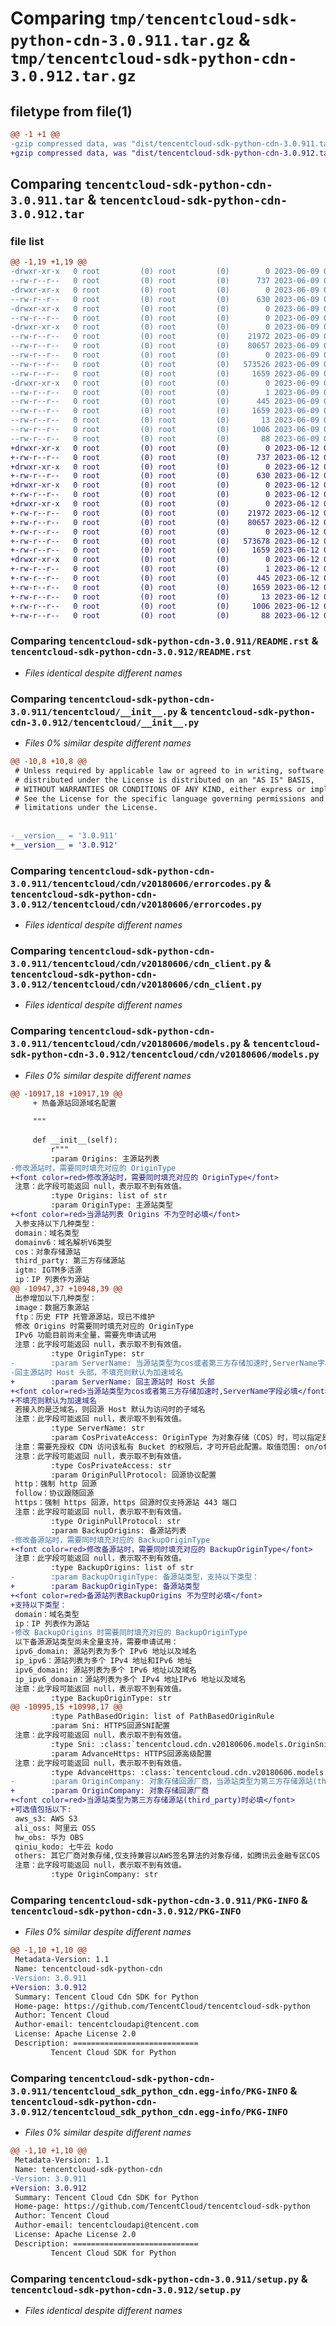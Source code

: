 # Comparing `tmp/tencentcloud-sdk-python-cdn-3.0.911.tar.gz` & `tmp/tencentcloud-sdk-python-cdn-3.0.912.tar.gz`

## filetype from file(1)

```diff
@@ -1 +1 @@
-gzip compressed data, was "dist/tencentcloud-sdk-python-cdn-3.0.911.tar", last modified: Fri Jun  9 02:14:18 2023, max compression
+gzip compressed data, was "dist/tencentcloud-sdk-python-cdn-3.0.912.tar", last modified: Mon Jun 12 02:58:47 2023, max compression
```

## Comparing `tencentcloud-sdk-python-cdn-3.0.911.tar` & `tencentcloud-sdk-python-cdn-3.0.912.tar`

### file list

```diff
@@ -1,19 +1,19 @@
-drwxr-xr-x   0 root         (0) root         (0)        0 2023-06-09 02:14:18.000000 tencentcloud-sdk-python-cdn-3.0.911/
--rw-r--r--   0 root         (0) root         (0)      737 2023-06-09 02:14:18.000000 tencentcloud-sdk-python-cdn-3.0.911/README.rst
-drwxr-xr-x   0 root         (0) root         (0)        0 2023-06-09 02:14:18.000000 tencentcloud-sdk-python-cdn-3.0.911/tencentcloud/
--rw-r--r--   0 root         (0) root         (0)      630 2023-06-09 02:14:18.000000 tencentcloud-sdk-python-cdn-3.0.911/tencentcloud/__init__.py
-drwxr-xr-x   0 root         (0) root         (0)        0 2023-06-09 02:14:18.000000 tencentcloud-sdk-python-cdn-3.0.911/tencentcloud/cdn/
--rw-r--r--   0 root         (0) root         (0)        0 2023-06-09 02:14:18.000000 tencentcloud-sdk-python-cdn-3.0.911/tencentcloud/cdn/__init__.py
-drwxr-xr-x   0 root         (0) root         (0)        0 2023-06-09 02:14:18.000000 tencentcloud-sdk-python-cdn-3.0.911/tencentcloud/cdn/v20180606/
--rw-r--r--   0 root         (0) root         (0)    21972 2023-06-09 02:14:18.000000 tencentcloud-sdk-python-cdn-3.0.911/tencentcloud/cdn/v20180606/errorcodes.py
--rw-r--r--   0 root         (0) root         (0)    80657 2023-06-09 02:14:18.000000 tencentcloud-sdk-python-cdn-3.0.911/tencentcloud/cdn/v20180606/cdn_client.py
--rw-r--r--   0 root         (0) root         (0)        0 2023-06-09 02:14:18.000000 tencentcloud-sdk-python-cdn-3.0.911/tencentcloud/cdn/v20180606/__init__.py
--rw-r--r--   0 root         (0) root         (0)   573526 2023-06-09 02:14:18.000000 tencentcloud-sdk-python-cdn-3.0.911/tencentcloud/cdn/v20180606/models.py
--rw-r--r--   0 root         (0) root         (0)     1659 2023-06-09 02:14:18.000000 tencentcloud-sdk-python-cdn-3.0.911/PKG-INFO
-drwxr-xr-x   0 root         (0) root         (0)        0 2023-06-09 02:14:18.000000 tencentcloud-sdk-python-cdn-3.0.911/tencentcloud_sdk_python_cdn.egg-info/
--rw-r--r--   0 root         (0) root         (0)        1 2023-06-09 02:14:18.000000 tencentcloud-sdk-python-cdn-3.0.911/tencentcloud_sdk_python_cdn.egg-info/dependency_links.txt
--rw-r--r--   0 root         (0) root         (0)      445 2023-06-09 02:14:18.000000 tencentcloud-sdk-python-cdn-3.0.911/tencentcloud_sdk_python_cdn.egg-info/SOURCES.txt
--rw-r--r--   0 root         (0) root         (0)     1659 2023-06-09 02:14:18.000000 tencentcloud-sdk-python-cdn-3.0.911/tencentcloud_sdk_python_cdn.egg-info/PKG-INFO
--rw-r--r--   0 root         (0) root         (0)       13 2023-06-09 02:14:18.000000 tencentcloud-sdk-python-cdn-3.0.911/tencentcloud_sdk_python_cdn.egg-info/top_level.txt
--rw-r--r--   0 root         (0) root         (0)     1006 2023-06-09 02:14:18.000000 tencentcloud-sdk-python-cdn-3.0.911/setup.py
--rw-r--r--   0 root         (0) root         (0)       88 2023-06-09 02:14:18.000000 tencentcloud-sdk-python-cdn-3.0.911/setup.cfg
+drwxr-xr-x   0 root         (0) root         (0)        0 2023-06-12 02:58:47.000000 tencentcloud-sdk-python-cdn-3.0.912/
+-rw-r--r--   0 root         (0) root         (0)      737 2023-06-12 02:58:47.000000 tencentcloud-sdk-python-cdn-3.0.912/README.rst
+drwxr-xr-x   0 root         (0) root         (0)        0 2023-06-12 02:58:47.000000 tencentcloud-sdk-python-cdn-3.0.912/tencentcloud/
+-rw-r--r--   0 root         (0) root         (0)      630 2023-06-12 02:58:47.000000 tencentcloud-sdk-python-cdn-3.0.912/tencentcloud/__init__.py
+drwxr-xr-x   0 root         (0) root         (0)        0 2023-06-12 02:58:47.000000 tencentcloud-sdk-python-cdn-3.0.912/tencentcloud/cdn/
+-rw-r--r--   0 root         (0) root         (0)        0 2023-06-12 02:58:47.000000 tencentcloud-sdk-python-cdn-3.0.912/tencentcloud/cdn/__init__.py
+drwxr-xr-x   0 root         (0) root         (0)        0 2023-06-12 02:58:47.000000 tencentcloud-sdk-python-cdn-3.0.912/tencentcloud/cdn/v20180606/
+-rw-r--r--   0 root         (0) root         (0)    21972 2023-06-12 02:58:47.000000 tencentcloud-sdk-python-cdn-3.0.912/tencentcloud/cdn/v20180606/errorcodes.py
+-rw-r--r--   0 root         (0) root         (0)    80657 2023-06-12 02:58:47.000000 tencentcloud-sdk-python-cdn-3.0.912/tencentcloud/cdn/v20180606/cdn_client.py
+-rw-r--r--   0 root         (0) root         (0)        0 2023-06-12 02:58:47.000000 tencentcloud-sdk-python-cdn-3.0.912/tencentcloud/cdn/v20180606/__init__.py
+-rw-r--r--   0 root         (0) root         (0)   573678 2023-06-12 02:58:47.000000 tencentcloud-sdk-python-cdn-3.0.912/tencentcloud/cdn/v20180606/models.py
+-rw-r--r--   0 root         (0) root         (0)     1659 2023-06-12 02:58:47.000000 tencentcloud-sdk-python-cdn-3.0.912/PKG-INFO
+drwxr-xr-x   0 root         (0) root         (0)        0 2023-06-12 02:58:47.000000 tencentcloud-sdk-python-cdn-3.0.912/tencentcloud_sdk_python_cdn.egg-info/
+-rw-r--r--   0 root         (0) root         (0)        1 2023-06-12 02:58:47.000000 tencentcloud-sdk-python-cdn-3.0.912/tencentcloud_sdk_python_cdn.egg-info/dependency_links.txt
+-rw-r--r--   0 root         (0) root         (0)      445 2023-06-12 02:58:47.000000 tencentcloud-sdk-python-cdn-3.0.912/tencentcloud_sdk_python_cdn.egg-info/SOURCES.txt
+-rw-r--r--   0 root         (0) root         (0)     1659 2023-06-12 02:58:47.000000 tencentcloud-sdk-python-cdn-3.0.912/tencentcloud_sdk_python_cdn.egg-info/PKG-INFO
+-rw-r--r--   0 root         (0) root         (0)       13 2023-06-12 02:58:47.000000 tencentcloud-sdk-python-cdn-3.0.912/tencentcloud_sdk_python_cdn.egg-info/top_level.txt
+-rw-r--r--   0 root         (0) root         (0)     1006 2023-06-12 02:58:47.000000 tencentcloud-sdk-python-cdn-3.0.912/setup.py
+-rw-r--r--   0 root         (0) root         (0)       88 2023-06-12 02:58:47.000000 tencentcloud-sdk-python-cdn-3.0.912/setup.cfg
```

### Comparing `tencentcloud-sdk-python-cdn-3.0.911/README.rst` & `tencentcloud-sdk-python-cdn-3.0.912/README.rst`

 * *Files identical despite different names*

### Comparing `tencentcloud-sdk-python-cdn-3.0.911/tencentcloud/__init__.py` & `tencentcloud-sdk-python-cdn-3.0.912/tencentcloud/__init__.py`

 * *Files 0% similar despite different names*

```diff
@@ -10,8 +10,8 @@
 # Unless required by applicable law or agreed to in writing, software
 # distributed under the License is distributed on an "AS IS" BASIS,
 # WITHOUT WARRANTIES OR CONDITIONS OF ANY KIND, either express or implied.
 # See the License for the specific language governing permissions and
 # limitations under the License.
 
 
-__version__ = '3.0.911'
+__version__ = '3.0.912'
```

### Comparing `tencentcloud-sdk-python-cdn-3.0.911/tencentcloud/cdn/v20180606/errorcodes.py` & `tencentcloud-sdk-python-cdn-3.0.912/tencentcloud/cdn/v20180606/errorcodes.py`

 * *Files identical despite different names*

### Comparing `tencentcloud-sdk-python-cdn-3.0.911/tencentcloud/cdn/v20180606/cdn_client.py` & `tencentcloud-sdk-python-cdn-3.0.912/tencentcloud/cdn/v20180606/cdn_client.py`

 * *Files identical despite different names*

### Comparing `tencentcloud-sdk-python-cdn-3.0.911/tencentcloud/cdn/v20180606/models.py` & `tencentcloud-sdk-python-cdn-3.0.912/tencentcloud/cdn/v20180606/models.py`

 * *Files 0% similar despite different names*

```diff
@@ -10917,18 +10917,19 @@
     + 热备源站回源域名配置
 
     """
 
     def __init__(self):
         r"""
         :param Origins: 主源站列表
-修改源站时，需要同时填充对应的 OriginType
+<font color=red>修改源站时，需要同时填充对应的 OriginType</font>
 注意：此字段可能返回 null，表示取不到有效值。
         :type Origins: list of str
         :param OriginType: 主源站类型
+<font color=red>当源站列表 Origins 不为空时必填</font>
 入参支持以下几种类型：
 domain：域名类型
 domainv6：域名解析V6类型
 cos：对象存储源站
 third_party: 第三方存储源站
 igtm: IGTM多活源
 ip：IP 列表作为源站
@@ -10947,37 +10948,39 @@
 出参增加以下几种类型：
 image：数据万象源站
 ftp：历史 FTP 托管源源站，现已不维护
 修改 Origins 时需要同时填充对应的 OriginType
 IPv6 功能目前尚未全量，需要先申请试用
 注意：此字段可能返回 null，表示取不到有效值。
         :type OriginType: str
-        :param ServerName: 当源站类型为cos或者第三方存储加速时,ServerName字段必填
-回主源站时 Host 头部，不填充则默认为加速域名
+        :param ServerName: 回主源站时 Host 头部
+<font color=red>当源站类型为cos或者第三方存储加速时,ServerName字段必填</font>
+不填充则默认为加速域名
 若接入的是泛域名，则回源 Host 默认为访问时的子域名
 注意：此字段可能返回 null，表示取不到有效值。
         :type ServerName: str
         :param CosPrivateAccess: OriginType 为对象存储（COS）时，可以指定是否允许访问私有 bucket
 注意：需要先授权 CDN 访问该私有 Bucket 的权限后，才可开启此配置。取值范围: on/off
 注意：此字段可能返回 null，表示取不到有效值。
         :type CosPrivateAccess: str
         :param OriginPullProtocol: 回源协议配置
 http：强制 http 回源
 follow：协议跟随回源
 https：强制 https 回源，https 回源时仅支持源站 443 端口
 注意：此字段可能返回 null，表示取不到有效值。
         :type OriginPullProtocol: str
         :param BackupOrigins: 备源站列表
-修改备源站时，需要同时填充对应的 BackupOriginType
+<font color=red>修改备源站时，需要同时填充对应的 BackupOriginType</font>
 注意：此字段可能返回 null，表示取不到有效值。
         :type BackupOrigins: list of str
-        :param BackupOriginType: 备源站类型，支持以下类型：
+        :param BackupOriginType: 备源站类型
+<font color=red>备源站列表BackupOrigins 不为空时必填</font>
+支持以下类型：
 domain：域名类型
 ip：IP 列表作为源站
-修改 BackupOrigins 时需要同时填充对应的 BackupOriginType
 以下备源源站类型尚未全量支持，需要申请试用：
 ipv6_domain: 源站列表为多个 IPv6 地址以及域名
 ip_ipv6：源站列表为多个 IPv4 地址和IPv6 地址
 ipv6_domain: 源站列表为多个 IPv6 地址以及域名
 ip_ipv6_domain：源站列表为多个 IPv4 地址IPv6 地址以及域名
 注意：此字段可能返回 null，表示取不到有效值。
         :type BackupOriginType: str
@@ -10995,15 +10998,17 @@
         :type PathBasedOrigin: list of PathBasedOriginRule
         :param Sni: HTTPS回源SNI配置
 注意：此字段可能返回 null，表示取不到有效值。
         :type Sni: :class:`tencentcloud.cdn.v20180606.models.OriginSni`
         :param AdvanceHttps: HTTPS回源高级配置
 注意：此字段可能返回 null，表示取不到有效值。
         :type AdvanceHttps: :class:`tencentcloud.cdn.v20180606.models.AdvanceHttps`
-        :param OriginCompany: 对象存储回源厂商，当源站类型为第三方存储源站(third_party)时必填，可选值包括以下:
+        :param OriginCompany: 对象存储回源厂商
+<font color=red>当源站类型为第三方存储源站(third_party)时必填</font>
+可选值包括以下:
 aws_s3: AWS S3
 ali_oss: 阿里云 OSS
 hw_obs: 华为 OBS
 qiniu_kodo: 七牛云 kodo
 others: 其它厂商对象存储,仅支持兼容以AWS签名算法的对象存储，如腾讯云金融专区COS
 注意：此字段可能返回 null，表示取不到有效值。
         :type OriginCompany: str
```

### Comparing `tencentcloud-sdk-python-cdn-3.0.911/PKG-INFO` & `tencentcloud-sdk-python-cdn-3.0.912/PKG-INFO`

 * *Files 0% similar despite different names*

```diff
@@ -1,10 +1,10 @@
 Metadata-Version: 1.1
 Name: tencentcloud-sdk-python-cdn
-Version: 3.0.911
+Version: 3.0.912
 Summary: Tencent Cloud Cdn SDK for Python
 Home-page: https://github.com/TencentCloud/tencentcloud-sdk-python
 Author: Tencent Cloud
 Author-email: tencentcloudapi@tencent.com
 License: Apache License 2.0
 Description: ============================
         Tencent Cloud SDK for Python
```

### Comparing `tencentcloud-sdk-python-cdn-3.0.911/tencentcloud_sdk_python_cdn.egg-info/PKG-INFO` & `tencentcloud-sdk-python-cdn-3.0.912/tencentcloud_sdk_python_cdn.egg-info/PKG-INFO`

 * *Files 0% similar despite different names*

```diff
@@ -1,10 +1,10 @@
 Metadata-Version: 1.1
 Name: tencentcloud-sdk-python-cdn
-Version: 3.0.911
+Version: 3.0.912
 Summary: Tencent Cloud Cdn SDK for Python
 Home-page: https://github.com/TencentCloud/tencentcloud-sdk-python
 Author: Tencent Cloud
 Author-email: tencentcloudapi@tencent.com
 License: Apache License 2.0
 Description: ============================
         Tencent Cloud SDK for Python
```

### Comparing `tencentcloud-sdk-python-cdn-3.0.911/setup.py` & `tencentcloud-sdk-python-cdn-3.0.912/setup.py`

 * *Files identical despite different names*

